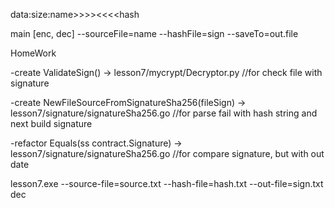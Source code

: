 data:size:name>>>><<<<hash

main [enc, dec] --sourceFile=name --hashFile=sign --saveTo=out.file
                           
HomeWork 
                           
-create ValidateSign() -> lesson7/mycrypt/Decryptor.py //for check file with signature 
  
-create NewFileSourceFromSignatureSha256(fileSign) -> lesson7/signature/signatureSha256.go //for parse fail with hash string and next build signature
  
-refactor Equals(ss contract.Signature) -> lesson7/signature/signatureSha256.go //for compare signature, but with out date
  

lesson7.exe --source-file=source.txt --hash-file=hash.txt --out-file=sign.txt dec
